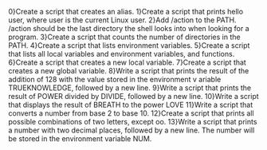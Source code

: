  0}Create a script that creates an alias.
 1}Create a script that prints hello user, where user is the current Linux user.
 2}Add /action to the PATH. /action should be the last directory the shell looks into when looking for a program.
 3}Create a script that counts the number of directories in the PATH.
 4}Create a script that lists environment variables.
 5}Create a script that lists all local variables and environment variables, and functions.
 6}Create a script that creates a new local variable.
 7}Create a script that creates a new global variable.
 8}Write a script that prints the result of the addition of 128 with the value stored in the environment v ariable TRUEKNOWLEDGE, followed by a new line.
 9}Write a script that prints the result of POWER divided by DIVIDE, followed by a new line.
 10}Write a script that displays the result of BREATH to the power LOVE
 11}Write a script that converts a number from base 2 to base 10.
 12}Create a script that prints all possible combinations of two letters, except oo.
 13}Write a script that prints a number with two decimal places, followed by a new line.
   The number will be stored in the environment variable NUM.
 